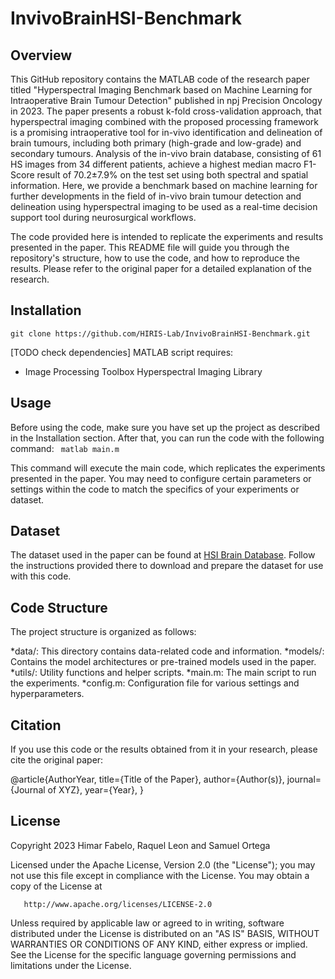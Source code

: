 # InvivoBrainHSI-Benchmark

## Overview
This GitHub repository contains the MATLAB code of the research paper titled "Hyperspectral Imaging Benchmark based on Machine Learning for Intraoperative Brain Tumour Detection" published in npj Precision Oncology in 2023. The paper presents a robust k-fold cross-validation approach, that hyperspectral imaging combined with the proposed processing framework is a promising intraoperative tool for in-vivo identification and delineation of brain tumours, including both primary (high-grade and low-grade) and secondary tumours. Analysis of the in-vivo brain database, consisting of 61 HS images from 34 different patients, achieve a highest median macro F1-Score result of 70.2±7.9% on the test set using both spectral and spatial information. Here, we provide a benchmark based on machine learning for further developments in the field of in-vivo brain tumour detection and delineation using hyperspectral imaging to be used as a real-time decision support tool during neurosurgical workflows.

The code provided here is intended to replicate the experiments and results presented in the paper. This README file will guide you through the repository's structure, how to use the code, and how to reproduce the results. Please refer to the original paper for a detailed explanation of the research.

## Installation
```git clone https://github.com/HIRIS-Lab/InvivoBrainHSI-Benchmark.git```

[TODO check dependencies]
MATLAB script requires:
   - Image Processing Toolbox Hyperspectral Imaging Library


## Usage

Before using the code, make sure you have set up the project as described in the Installation section. After that, you can run the code with the following command:
``` matlab main.m```

This command will execute the main code, which replicates the experiments presented in the paper. You may need to configure certain parameters or settings within the code to match the specifics of your experiments or dataset.

## Dataset
The dataset used in the paper can be found at [HSI Brain Database](https://hsibraindatabase.iuma.ulpgc.es). Follow the instructions provided there to download and prepare the dataset for use with this code.

## Code Structure
The project structure is organized as follows:

*data/: This directory contains data-related code and information.
*models/: Contains the model architectures or pre-trained models used in the paper.
*utils/: Utility functions and helper scripts.
*main.m: The main script to run the experiments.
*config.m: Configuration file for various settings and hyperparameters.

## Citation
If you use this code or the results obtained from it in your research, please cite the original paper:

@article{AuthorYear,
  title={Title of the Paper},
  author={Author(s)},
  journal={Journal of XYZ},
  year={Year},
}

## License

Copyright 2023 Himar Fabelo, Raquel Leon and Samuel Ortega

   Licensed under the Apache License, Version 2.0 (the "License");
   you may not use this file except in compliance with the License.
   You may obtain a copy of the License at

       http://www.apache.org/licenses/LICENSE-2.0

   Unless required by applicable law or agreed to in writing, software
   distributed under the License is distributed on an "AS IS" BASIS,
   WITHOUT WARRANTIES OR CONDITIONS OF ANY KIND, either express or implied.
   See the License for the specific language governing permissions and
   limitations under the License.
